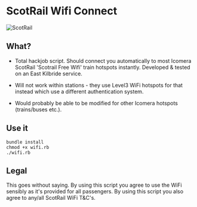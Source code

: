 # ScotRail Wifi Connect

![ScotRail](https://user-images.githubusercontent.com/1159378/36716951-10095840-1b94-11e8-88dc-afa71e4c2a42.png)

## What?

* Total hackjob script. Should connect you automatically to most Icomera ScotRail 'Scotrail Free Wifi' train hotspots instantly. Developed & tested on an East Kilbride service.

* Will not work within stations - they use Level3 WiFi hotspots for that instead which use a different authentication system.

* Would probably be able to be modified for other Icomera hotspots (trains/buses etc.).

## Use it

```
bundle install
chmod +x wifi.rb
./wifi.rb
```

## Legal

This goes without saying. By using this script you agree to use the WiFi sensibly as it's provided for all passengers. By using this script you also agree to any/all ScotRail WiFi T&C's.
